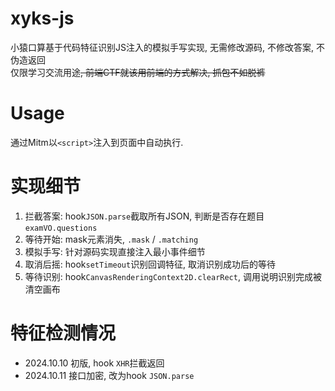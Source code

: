 # xyks-js
小猿口算基于代码特征识别JS注入的模拟手写实现, 无需修改源码, 不修改答案, 不伪造返回  
仅限学习交流用途~~, 前端CTF就该用前端的方式解决, 抓包不如脱裤~~

# Usage
通过Mitm以`<script>`注入到页面中自动执行.

# 实现细节
1. 拦截答案: hook`JSON.parse`截取所有JSON, 判断是否存在题目`examVO.questions`
2. 等待开始: mask元素消失, `.mask` / `.matching`
3. 模拟手写: 针对源码实现直接注入最小事件细节
4. 取消后摇: hook`setTimeout`识别回调特征, 取消识别成功后的等待
5. 等待识别: hook`CanvasRenderingContext2D.clearRect`, 调用说明识别完成被清空画布

# 特征检测情况
* 2024.10.10 初版, hook `XHR`拦截返回
* 2024.10.11 接口加密, 改为hook `JSON.parse`
